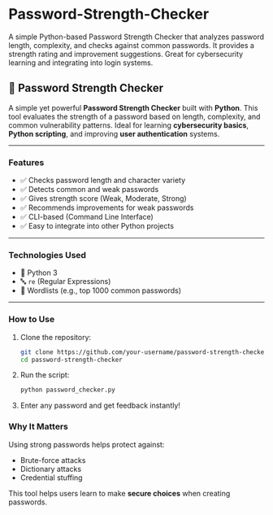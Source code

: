 # Password-Strength-Checker
A simple Python-based Password Strength Checker that analyzes password length, complexity, and checks against common passwords. It provides a strength rating and improvement suggestions. Great for cybersecurity learning and integrating into login systems.

## 🔐 Password Strength Checker

A simple yet powerful **Password Strength Checker** built with **Python**.
This tool evaluates the strength of a password based on length, complexity, and common vulnerability patterns. Ideal for learning **cybersecurity basics**, **Python scripting**, and improving **user authentication** systems.

---

### Features

* ✅ Checks password length and character variety
* ✅ Detects common and weak passwords
* ✅ Gives strength score (Weak, Moderate, Strong)
* ✅ Recommends improvements for weak passwords
* ✅ CLI-based (Command Line Interface)
* ✅ Easy to integrate into other Python projects

---

### Technologies Used

* 🐍 Python 3
* 🔤 `re` (Regular Expressions)
* 📄 Wordlists (e.g., top 1000 common passwords)

---

### How to Use

1. Clone the repository:

   ```bash
   git clone https://github.com/your-username/password-strength-checker.git
   cd password-strength-checker
   ```

2. Run the script:

   ```bash
   python password_checker.py
   ```

3. Enter any password and get feedback instantly!

### Why It Matters

Using strong passwords helps protect against:

* Brute-force attacks
* Dictionary attacks
* Credential stuffing

This tool helps users learn to make **secure choices** when creating passwords.


